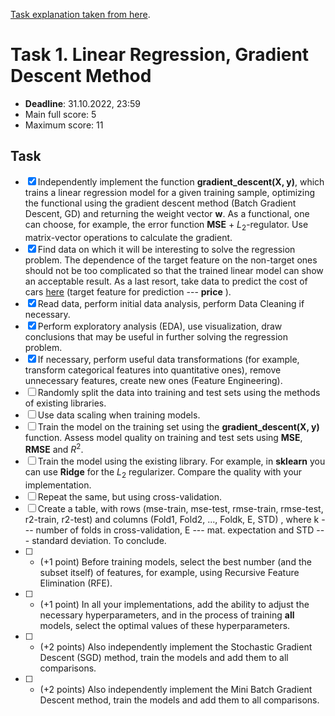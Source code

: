 [Task explanation taken from here](https://github.com/rustam-azimov/ml-course/blob/main/tasks/task01_linregr_gd.md).

# Task 1. Linear Regression, Gradient Descent Method

* **Deadline**: 31.10.2022, 23:59
* Main full score: 5
* Maximum score: 11

## Task

- [x] Independently implement the function **gradient_descent(X, y)**, which trains a linear regression model for a given training sample, optimizing the functional using the gradient descent method (Batch Gradient Descent, GD) and returning the weight vector **w**. As a functional, one can choose, for example, the error function **MSE** + $L_2$-regulator. Use matrix-vector operations to calculate the gradient.
- [x] Find data on which it will be interesting to solve the regression problem. The dependence of the target feature on the non-target ones should not be too complicated so that the trained linear model can show an acceptable result. As a last resort, take data to predict the cost of cars [here](https://github.com/rustam-azimov/ml-course/tree/main/data/car_price) (target feature for prediction --- **price** ).
- [x] Read data, perform initial data analysis, perform Data Cleaning if necessary.
- [x] Perform exploratory analysis (EDA), use visualization, draw conclusions that may be useful in further solving the regression problem.
- [x] If necessary, perform useful data transformations (for example, transform categorical features into quantitative ones), remove unnecessary features, create new ones (Feature Engineering).
- [ ] Randomly split the data into training and test sets using the methods of existing libraries.
- [ ] Use data scaling when training models.
- [ ] Train the model on the training set using the **gradient_descent(X, y)** function. Assess model quality on training and test sets using **MSE**, **RMSE** and $R^2$.
- [ ] Train the model using the existing library. For example, in **sklearn** you can use **Ridge** for the $L_2$ regularizer. Compare the quality with your implementation.
- [ ] Repeat the same, but using cross-validation.
- [ ] Create a table, with rows (mse-train, mse-test, rmse-train, rmse-test, r2-train, r2-test) and columns (Fold1, Fold2, ..., Foldk, E, STD) , where k --- number of folds in cross-validation, E --- mat. expectation and STD --- standard deviation. To conclude.
- [ ] * (+1 point) Before training models, select the best number (and the subset itself) of features, for example, using Recursive Feature Elimination (RFE).
- [ ] * (+1 point) In all your implementations, add the ability to adjust the necessary hyperparameters, and in the process of training **all** models, select the optimal values ​​of these hyperparameters.
- [ ] * (+2 points) Also independently implement the Stochastic Gradient Descent (SGD) method, train the models and add them to all comparisons.
- [ ] * (+2 points) Also independently implement the Mini Batch Gradient Descent method, train the models and add them to all comparisons.
